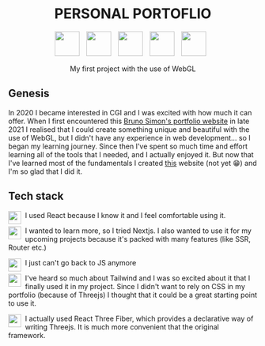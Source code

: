 <h1 align="center">PERSONAL PORTOFLIO</h1>
<div align="center" width="100%" >
<img src="https://cdn.jsdelivr.net/gh/devicons/devicon/icons/nextjs/nextjs-original.svg" width="50px" style="padding-right:10px;" />
<img src="https://cdn.jsdelivr.net/gh/devicons/devicon/icons/react/react-original.svg" width="50px" style="padding-right:10px;" />
<img src="https://cdn.jsdelivr.net/gh/devicons/devicon/icons/typescript/typescript-plain.svg"  width="50px" style="padding-right:10px;" />
<img src="https://cdn.jsdelivr.net/gh/devicons/devicon/icons/tailwindcss/tailwindcss-plain.svg" width="50px" style="padding-right:10px;" />
<img src="https://cdn.jsdelivr.net/gh/devicons/devicon/icons/threejs/threejs-original.svg" width="50px" style="padding-right:10px;" />
</div>
<p></p>
<p align="center">My first project with the use of WebGL</p>

## Genesis
In 2020 I became interested in CGI and I was excited with how much it can offer. When I first encountered this [Bruno Simon's portfolio website](https://bruno-simon.com) in late 2021 I realised that I could create something unique and beautiful with the use of WebGL, but I didn't have any experience in web development... so I began my learning journey. Since then I've spent so much time and effort learning all of the tools that I needed, and I actually enjoyed it. 
But now that I've learned most of the fundamentals I created [this](https://aleksandergolus.vercel.app) website (not yet 😁) and I'm so glad that I did it.

## Tech stack
<img src="https://cdn.jsdelivr.net/gh/devicons/devicon/icons/react/react-original.svg" width="26px" align="left" style="padding-right:5px;" /> 
I used React because I know it and I feel comfortable using it.
<p></p>
<img src="https://cdn.jsdelivr.net/gh/devicons/devicon/icons/nextjs/nextjs-original.svg" width="26px" align="left" style="padding-right:5px;" />
I wanted to learn more, so I tried Nextjs. I also wanted to use it for my upcoming projects because it's packed with many features (like SSR, Router etc.)
<p></p>
<img src="https://cdn.jsdelivr.net/gh/devicons/devicon/icons/typescript/typescript-plain.svg" width="26px" align="left" style="padding-right:5px;" />
I just can't go back to JS anymore
<p></p>
<img src="https://cdn.jsdelivr.net/gh/devicons/devicon/icons/tailwindcss/tailwindcss-plain.svg" width="26px" align="left" style="padding-right:5px;" />
I've heard so much about Tailwind and I was so excited about it that I finally used it in my project. Since I didn't want to rely on CSS in my portfolio (because of Threejs) I thought that it could be a great starting point to use it.
<p></p>
<img src="https://cdn.jsdelivr.net/gh/devicons/devicon/icons/threejs/threejs-original.svg" width="26px" align="left" style="padding-right:5px;" />
I actually used React Three Fiber, which provides a declarative way of writing Threejs. It is much more convenient that the original framework.
